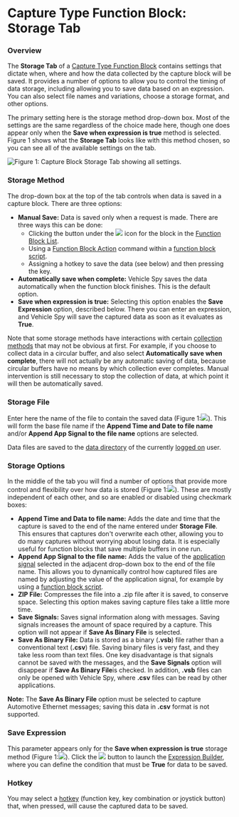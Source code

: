 # Capture Type Function Block: Storage Tab

### Overview

The **Storage Tab** of a [Capture Type Function Block](./) contains settings that dictate when, where and how the data collected by the capture block will be saved. It provides a number of options to allow you to control the timing of data storage, including allowing you to save data based on an expression. You can also select file names and variations, choose a storage format, and other options.

The primary setting here is the storage method drop-down box. Most of the settings are the same regardless of the choice made here, though one does appear only when the **Save when expression is true** method is selected. Figure 1 shows what the **Storage Tab** looks like with this method chosen, so you can see all of the available settings on the tab.

![Figure 1: Capture Block Storage Tab showing all settings.](../../../../../.gitbook/assets/capture\_block\_storage\_tab.gif)

### Storage Method

The drop-down box at the top of the tab controls when data is saved in a capture block. There are three options:

* **Manual Save:** Data is saved only when a request is made. There are three ways this can be done:
  * Clicking the button under the ![](https://cdn.intrepidcs.net/support/VehicleSpy/assets/function\_block\_list\_save.gif) icon for the block in the [Function Block List](../../function-block-list.md).
  * Using a [Function Block Action](../script-type-function-block-commands/script-type-function-block-command-function-block-action.md) command within a [function block script](../script-type-function-block.md).
  * Assigning a hotkey to save the data (see below) and then pressing the key.
* **Automatically save when complete:** Vehicle Spy saves the data automatically when the function block finishes. This is the default option.
* **Save when expression is true:** Selecting this option enables the **Save Expression** option, described below. There you can enter an expression, and Vehicle Spy will save the captured data as soon as it evaluates as **True**.

Note that some storage methods have interactions with certain [collection methods](capture-type-function-block-stop-and-trigger-tab.md) that may not be obvious at first. For example, if you choose to collect data in a circular buffer, and also select **Automatically save when complete**, there will not actually be any automatic saving of data, because circular buffers have no means by which collection ever completes. Manual intervention is still necessary to stop the collection of data, at which point it will then be automatically saved.

### Storage File

Enter here the name of the file to contain the saved data (Figure 1:![](https://cdn.intrepidcs.net/support/VehicleSpy/assets/smTwo.gif)). This will form the base file name if the **Append Time and Date to file name** and/or **Append App Signal to the file name** options are selected.

Data files are saved to the [data directory](../../../../main-menu-file/data-directory.md) of the currently [logged on](../../../../main-menu-file/the-logon-screen.md) user.

### Storage Options

In the middle of the tab you will find a number of options that provide more control and flexibility over how data is stored (Figure 1:![](https://cdn.intrepidcs.net/support/VehicleSpy/assets/smThree.gif)). These are mostly independent of each other, and so are enabled or disabled using checkmark boxes:

* **Append Time and Data to file name:** Adds the date and time that the capture is saved to the end of the name entered under **Storage File**. This ensures that captures don't overwrite each other, allowing you to do many captures without worrying about losing data. It is especially useful for function blocks that save multiple buffers in one run.
* **Append App Signal to the file name:** Adds the value of the [application signal](../../../application-signals/) selected in the adjacent drop-down box to the end of the file name. This allows you to dynamically control how captured files are named by adjusting the value of the application signal, for example by using a [function block script](../script-type-function-block.md).
* **ZIP File:** Compresses the file into a .zip file after it is saved, to conserve space. Selecting this option makes saving capture files take a little more time.
* **Save Signals:** Saves signal information along with messages. Saving signals increases the amount of space required by a capture. This option will not appear if **Save As Binary File** is selected.
* **Save As Binary File:** Data is stored as a binary (**.vsb**) file rather than a conventional text (**.csv**) file. Saving binary files is very fast, and they take less room than text files. One key disadvantage is that signals cannot be saved with the messages, and the **Save Signals** option will disappear if **Save As Binary File**is checked. In addition, **.vsb** files can only be opened with Vehicle Spy, where **.csv** files can be read by other applications.

**Note:** The **Save As Binary File** option must be selected to capture Automotive Ethernet messages; saving this data in **.csv** format is not supported.

### Save Expression

This parameter appears only for the **Save when expression is true** storage method (Figure 1:![](https://cdn.intrepidcs.net/support/VehicleSpy/assets/smFour.gif)). Click the ![](https://cdn.intrepidcs.net/support/VehicleSpy/assets/Functionbutton.gif) button to launch the [Expression Builder](../../../../../shared-features-in-vehicle-spy/shared-features-expression-builder.md), where you can define the condition that must be **True** for data to be saved.

### Hotkey

You may select a [hotkey](../function-blocks-hotkeys.md) (function key, key combination or joystick button) that, when pressed, will cause the captured data to be saved.
